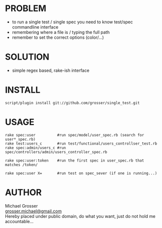 PROBLEM
=======
 - to run a single test / single spec you need to know test/spec commandline interface
 - remembering where a file is / typing the full path
 - remember to set the correct options (color/...)

SOLUTION
========
 - simple regex based, rake-ish interface

INSTALL
=======
`script/plugin install git://github.com/grosser/single_test.git`

USAGE
=====

    rake spec:user          #run spec/model/user_spec.rb (search for user*_spec.rb)
    rake test:users_c       #run test/functional/users_controllser_test.rb
    rake spec:admin/users_c #run spec/controllers/admin/users_controller_spec.rb

    rake spec:user:token    #run the first spec in user_spec.rb that matches /token/

    rake spec:user X=       #run test on spec_sever (if one is running...)

AUTHOR
======
Michael Grosser  
grosser.michael@gmail.com  
Hereby placed under public domain, do what you want, just do not hold me accountable...  